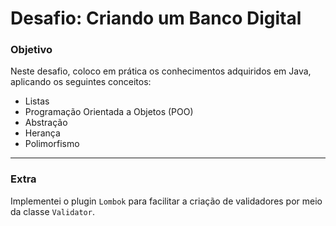 ﻿# Desafio: Criando um Banco Digital

### Objetivo

Neste desafio, coloco em prática os conhecimentos adquiridos em Java, aplicando os seguintes conceitos:

* Listas
* Programação Orientada a Objetos (POO)
* Abstração
* Herança
* Polimorfismo

---

### Extra

Implementei o plugin `Lombok` para facilitar a criação de validadores por meio da classe `Validator`.
